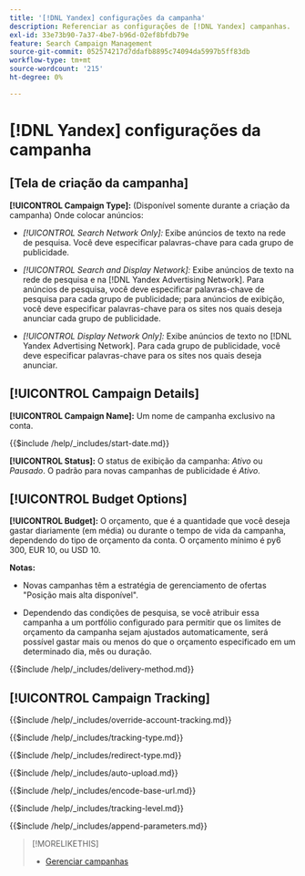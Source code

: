 ```yaml
---
title: '[!DNL Yandex] configurações da campanha'
description: Referenciar as configurações de [!DNL Yandex] campanhas.
exl-id: 33e73b90-7a37-4be7-b96d-02ef8bfdb79e
feature: Search Campaign Management
source-git-commit: 052574217d7ddafb8895c74094da5997b5ff83db
workflow-type: tm+mt
source-wordcount: '215'
ht-degree: 0%

---
```


# [!DNL Yandex] configurações da campanha

## \[Tela de criação da campanha\]

**[!UICONTROL Campaign Type]:** (Disponível somente durante a criação da campanha) Onde colocar anúncios:

* *[!UICONTROL Search Network Only]:* Exibe anúncios de texto na rede de pesquisa. Você deve especificar palavras-chave para cada grupo de publicidade.

* *[!UICONTROL Search and Display Network]:* Exibe anúncios de texto na rede de pesquisa e na [!DNL Yandex Advertising Network]. Para anúncios de pesquisa, você deve especificar palavras-chave de pesquisa para cada grupo de publicidade; para anúncios de exibição, você deve especificar palavras-chave para os sites nos quais deseja anunciar cada grupo de publicidade.

* *[!UICONTROL Display Network Only]:* Exibe anúncios de texto no [!DNL Yandex Advertising Network]. Para cada grupo de publicidade, você deve especificar palavras-chave para os sites nos quais deseja anunciar.

## [!UICONTROL Campaign Details]

**[!UICONTROL Campaign Name]:** Um nome de campanha exclusivo na conta.

<!-- **[!UICONTROL Start date]:** -->

{{$include /help/_includes/start-date.md}}

**[!UICONTROL Status]:** O status de exibição da campanha: *Ativo* ou *Pausado*. O padrão para novas campanhas de publicidade é *Ativo*.

## [!UICONTROL Budget Options]

**[!UICONTROL Budget]:** O orçamento, que é a quantidade que você deseja gastar diariamente (em média) ou durante o tempo de vida da campanha, dependendo do tipo de orçamento da conta. O orçamento mínimo é py6 300, EUR 10, ou USD 10.

**Notas:**

* Novas campanhas têm a estratégia de gerenciamento de ofertas &quot;Posição mais alta disponível&quot;.

* Dependendo das condições de pesquisa, se você atribuir essa campanha a um portfólio configurado para permitir que os limites de orçamento da campanha sejam ajustados automaticamente, será possível gastar mais ou menos do que o orçamento especificado em um determinado dia, mês ou duração.

<!-- **[!UICONTROL Delivery Method]:** -->

{{$include /help/_includes/delivery-method.md}}

## [!UICONTROL Campaign Tracking]

<!-- **[!UICONTROL Override Account Tracking]:** -->

{{$include /help/_includes/override-account-tracking.md}}

<!-- **[!UICONTROL Tracking Type]:** -->

{{$include /help/_includes/tracking-type.md}}

<!-- **[!UICONTROL Redirect Type]:** -->

{{$include /help/_includes/redirect-type.md}}

<!-- **[!UICONTROL Auto Upload]:** -->

{{$include /help/_includes/auto-upload.md}}

<!-- **[!UICONTROL Encode Base URL]:** -->

{{$include /help/_includes/encode-base-url.md}}

<!-- **[!UICONTROL Tracking Level]:** -->

{{$include /help/_includes/tracking-level.md}}

<!-- **[!UICONTROL Append Parameters]:** -->

{{$include /help/_includes/append-parameters.md}}

>[!MORELIKETHIS]
>
>* [Gerenciar campanhas](/help/search-social-commerce/campaign-management/campaigns/campaign-manage.md)
